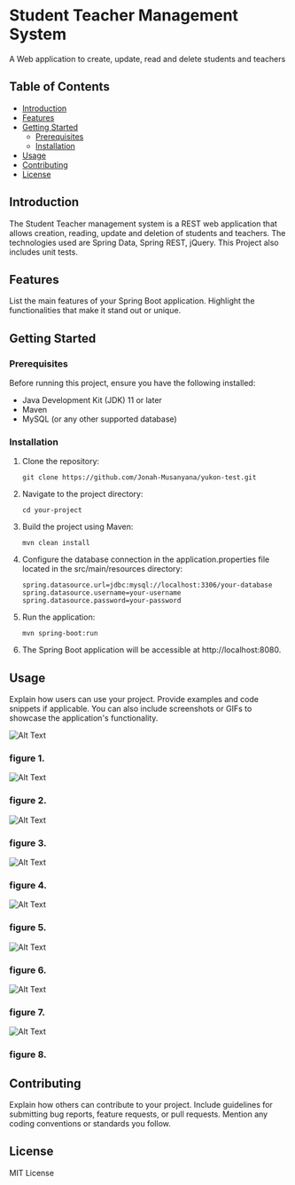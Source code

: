 # Student Teacher Management System

A Web application to create, update, read and delete students and teachers

## Table of Contents

- [Introduction](#introduction)
- [Features](#features)
- [Getting Started](#getting-started)
  - [Prerequisites](#prerequisites)
  - [Installation](#installation)
- [Usage](#usage)
- [Contributing](#contributing)
- [License](#license)

## Introduction

The Student Teacher management system is a REST web application that allows creation, reading, update and deletion of students and teachers. The technologies used are Spring Data, Spring REST, jQuery. This Project also includes unit tests.

## Features

List the main features of your Spring Boot application. Highlight the functionalities that make it stand out or unique.

## Getting Started

### Prerequisites

Before running this project, ensure you have the following installed:

- Java Development Kit (JDK) 11 or later
- Maven
- MySQL (or any other supported database)

### Installation

1. Clone the repository:

   ```shell
   git clone https://github.com/Jonah-Musanyana/yukon-test.git
   
2. Navigate to the project directory:
    ```shell
    cd your-project
   
3. Build the project using Maven:
   ```shell
   mvn clean install

4. Configure the database connection in the application.properties file located in the src/main/resources directory:
      ```shell
   spring.datasource.url=jdbc:mysql://localhost:3306/your-database
   spring.datasource.username=your-username
   spring.datasource.password=your-password
   
5. Run the application:
   ```shell
   mvn spring-boot:run

6. The Spring Boot application will be accessible at 
 http://localhost:8080.
   
## Usage

Explain how users can use your project. Provide examples and code snippets if applicable. You can also include screenshots or GIFs to showcase the application's functionality.

![Alt Text](./images/1.png)
### figure 1. 
![Alt Text](./images/2.png)
### figure 2. 
![Alt Text](./images/3.png)
### figure 3. 
![Alt Text](./images/4.png)
### figure 4. 
![Alt Text](./images/5.png)
### figure 5. 
![Alt Text](./images/6.png)
### figure 6. 
![Alt Text](./images/7.png)
### figure 7. 
![Alt Text](./images/8.png)
### figure 8. 

## Contributing

Explain how others can contribute to your project. Include guidelines for submitting bug reports, feature requests, or pull requests. Mention any coding conventions or standards you follow.

## License

MIT License
